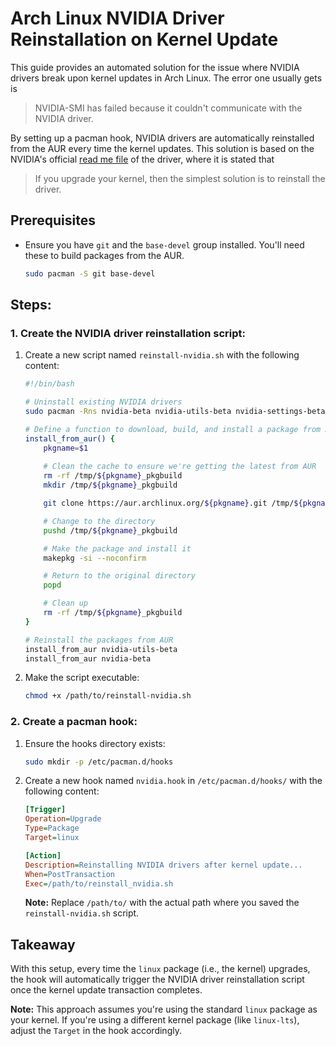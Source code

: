 # Arch Linux NVIDIA Driver Reinstallation on Kernel Update

This guide provides an automated solution for the issue where NVIDIA drivers break upon kernel updates in Arch Linux. The error one usually gets is

> NVIDIA-SMI has failed because it couldn't communicate with the NVIDIA driver.

By setting up a pacman hook, NVIDIA drivers are automatically reinstalled from the AUR every time the kernel updates. This solution is based on the NVIDIA's official [read me file](https://download.nvidia.com/XFree86/Linux-x86_64/510.60.02/README/commonproblems.html) of the driver, where it is stated that

> If you upgrade your kernel, then the simplest solution is to reinstall the driver.

## Prerequisites

- Ensure you have `git` and the `base-devel` group installed. You'll need these to build packages from the AUR.
  
  ```bash
  sudo pacman -S git base-devel
  ```

## Steps:

### 1. Create the NVIDIA driver reinstallation script:

1. Create a new script named `reinstall-nvidia.sh` with the following content:

    ```bash
    #!/bin/bash

    # Uninstall existing NVIDIA drivers
    sudo pacman -Rns nvidia-beta nvidia-utils-beta nvidia-settings-beta

    # Define a function to download, build, and install a package from AUR
    install_from_aur() {
        pkgname=$1
        
        # Clean the cache to ensure we're getting the latest from AUR
        rm -rf /tmp/${pkgname}_pkgbuild
        mkdir /tmp/${pkgname}_pkgbuild

        git clone https://aur.archlinux.org/${pkgname}.git /tmp/${pkgname}_pkgbuild

        # Change to the directory
        pushd /tmp/${pkgname}_pkgbuild

        # Make the package and install it
        makepkg -si --noconfirm

        # Return to the original directory
        popd

        # Clean up
        rm -rf /tmp/${pkgname}_pkgbuild
    }

    # Reinstall the packages from AUR
    install_from_aur nvidia-utils-beta
    install_from_aur nvidia-beta
    ```

2. Make the script executable:

    ```bash
    chmod +x /path/to/reinstall-nvidia.sh
    ```

### 2. Create a pacman hook:

1. Ensure the hooks directory exists:

    ```bash
    sudo mkdir -p /etc/pacman.d/hooks
    ```

2. Create a new hook named `nvidia.hook` in `/etc/pacman.d/hooks/` with the following content:

    ```ini
    [Trigger]
    Operation=Upgrade
    Type=Package
    Target=linux

    [Action]
    Description=Reinstalling NVIDIA drivers after kernel update...
    When=PostTransaction
    Exec=/path/to/reinstall_nvidia.sh
    ```

    **Note:** Replace `/path/to/` with the actual path where you saved the `reinstall-nvidia.sh` script.

## Takeaway 

With this setup, every time the `linux` package (i.e., the kernel) upgrades, the hook will automatically trigger the NVIDIA driver reinstallation script once the kernel update transaction completes.

**Note:** This approach assumes you're using the standard `linux` package as your kernel. If you're using a different kernel package (like `linux-lts`), adjust the `Target` in the hook accordingly.
